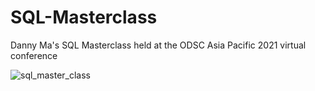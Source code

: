 # SQL-Masterclass

Danny Ma's SQL Masterclass held at the ODSC Asia Pacific 2021 virtual conference

![sql_master_class](https://user-images.githubusercontent.com/72626506/137970609-5ed92f8f-7e8a-4772-a335-1c79fdf1e7c8.JPG)

